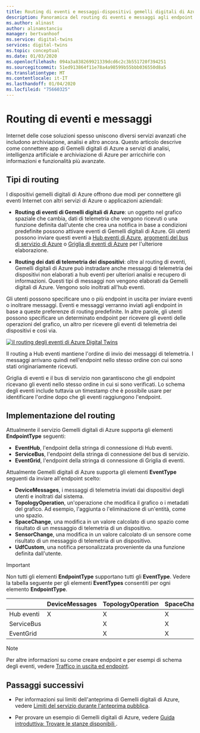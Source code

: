 ```yaml
---
title: Routing di eventi e messaggi-dispositivi gemelli digitali di Azure | Microsoft Docs
description: Panoramica del routing di eventi e messaggi agli endpoint di servizio con Gemelli digitali di Azure
ms.author: alinast
author: alinamstanciu
manager: bertvanhoof
ms.service: digital-twins
services: digital-twins
ms.topic: conceptual
ms.date: 01/03/2020
ms.openlocfilehash: 094a3a838269921339dcd6c2c3b551720f394251
ms.sourcegitcommit: 51ed913864f11e78a4a98599b55bbb036550d8a5
ms.translationtype: MT
ms.contentlocale: it-IT
ms.lasthandoff: 01/04/2020
ms.locfileid: "75660325"
---
```

# <a name="routing-iot-events-and-messages"></a>Routing di eventi e messaggi

Internet delle cose soluzioni spesso uniscono diversi servizi avanzati che includono archiviazione, analisi e altro ancora. Questo articolo descrive come connettere app di Gemelli digitali di Azure a servizi di analisi, intelligenza artificiale e archiviazione di Azure per arricchirle con informazioni e funzionalità più avanzate.

## <a name="route-types"></a>Tipi di routing  

I dispositivi gemelli digitali di Azure offrono due modi per connettere gli eventi Internet con altri servizi di Azure o applicazioni aziendali:

* **Routing di eventi di Gemelli digitali di Azure**: un oggetto nel grafico spaziale che cambia, dati di telemetria che vengono ricevuti o una funzione definita dall'utente che crea una notifica in base a condizioni predefinite possono attivare eventi di Gemelli digitali di Azure. Gli utenti possono inviare questi eventi a [Hub eventi di Azure](https://azure.microsoft.com/services/event-hubs/), [argomenti del bus di servizio di Azure](https://azure.microsoft.com/services/service-bus/) o [Griglia di eventi di Azure](https://azure.microsoft.com/services/event-grid/) per l'ulteriore elaborazione.

* **Routing dei dati di telemetria dei dispositivi**: oltre al routing di eventi, Gemelli digitali di Azure può instradare anche messaggi di telemetria dei dispositivi non elaborati a hub eventi per ulteriori analisi e recupero di informazioni. Questi tipi di messaggi non vengono elaborati da Gemelli digitali di Azure. Vengono solo inoltrati all'hub eventi.

Gli utenti possono specificare uno o più endpoint in uscita per inviare eventi o inoltrare messaggi. Eventi e messaggi verranno inviati agli endpoint in base a queste preferenze di routing predefinite. In altre parole, gli utenti possono specificare un determinato endpoint per ricevere gli eventi delle operazioni del grafico, un altro per ricevere gli eventi di telemetria dei dispositivi e così via.

[![il routing degli eventi di Azure Digital Twins](media/concepts/digital-twins-events-routing.png)](media/concepts/digital-twins-events-routing.png#lightbox)

Il routing a Hub eventi mantiene l'ordine di invio dei messaggi di telemetria. I messaggi arrivano quindi nell'endpoint nello stesso ordine con cui sono stati originariamente ricevuti. 

Griglia di eventi e il bus di servizio non garantiscono che gli endpoint ricevano gli eventi nello stesso ordine in cui si sono verificati. Lo schema degli eventi include tuttavia un timestamp che è possibile usare per identificare l'ordine dopo che gli eventi raggiungono l'endpoint.

## <a name="route-implementation"></a>Implementazione del routing

Attualmente il servizio Gemelli digitali di Azure supporta gli elementi **EndpointType** seguenti:

* **EventHub**, l'endpoint della stringa di connessione di Hub eventi.
* **ServiceBus**, l'endpoint della stringa di connessione del bus di servizio.
* **EventGrid**, l'endpoint della stringa di connessione di Griglia di eventi.

Attualmente Gemelli digitali di Azure supporta gli elementi **EventType** seguenti da inviare all'endpoint scelto:

* **DeviceMessages**, i messaggi di telemetria inviati dai dispositivi degli utenti e inoltrati dal sistema.
* **TopologyOperation**, un'operazione che modifica il grafico o i metadati del grafico. Ad esempio, l'aggiunta o l'eliminazione di un'entità, come uno spazio.
* **SpaceChange**, una modifica in un valore calcolato di uno spazio come risultato di un messaggio di telemetria di un dispositivo.
* **SensorChange**, una modifica in un valore calcolato di un sensore come risultato di un messaggio di telemetria di un dispositivo.
* **UdfCustom**, una notifica personalizzata proveniente da una funzione definita dall'utente.

> [!IMPORTANT]  
> Non tutti gli elementi **EndpointType** supportano tutti gli **EventType**.
> Vedere la tabella seguente per gli elementi **EventTypes** consentiti per ogni elemento **EndpointType**.

|             | DeviceMessages | TopologyOperation | SpaceChange | SensorChange | UdfCustom |
| ----------- | -------------- | ----------------- | ----------- | ------------ | --------- |
| Hub eventi|     X          |         X         |     X       |      X       |   X       |
| ServiceBus|              |         X         |     X       |      X       |   X       |
| EventGrid|               |         X         |     X       |      X       |   X       |

>[!NOTE]  
>Per altre informazioni su come creare endpoint e per esempi di schema degli eventi, vedere [Traffico in uscita ed endpoint](how-to-egress-endpoints.md).

## <a name="next-steps"></a>Passaggi successivi

- Per informazioni sui limiti dell'anteprima di Gemelli digitali di Azure, vedere [Limiti del servizio durante l'anteprima pubblica](concepts-service-limits.md).

- Per provare un esempio di Gemelli digitali di Azure, vedere [Guida introduttiva: Trovare le stanze disponibili ](quickstart-view-occupancy-dotnet.md).